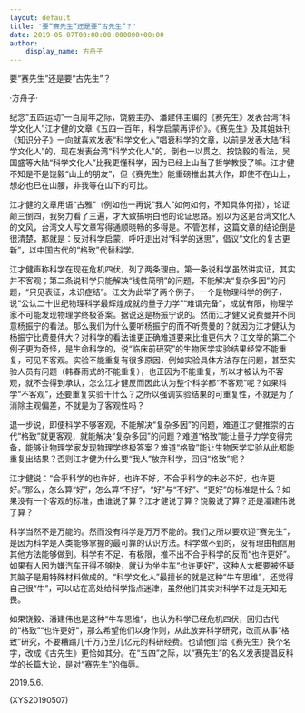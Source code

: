 ```yaml
---
layout: default
title: '要“赛先生”还是要“古先生”？'
date: 2019-05-07T00:00:00.000000+08:00
author:
    display_name: 方舟子
---
```


要“赛先生”还是要“古先生”？

·方舟子·

纪念“五四运动”一百周年之际，饶毅主办、潘建伟主编的《赛先生》发表台湾“科学文化人”江才健的文章《五四一百年，科学启蒙再评价》。《赛先生》及其姐妹刊《知识分子》一向就喜欢发表“科学文化人”唱衰科学的文章，以前是发表大陆“科学文化人”的，现在发表台湾“科学文化人”的，倒也一以贯之。按饶毅的看法，吴国盛等大陆“科学文化人”比我更懂科学，因为已经上山当了哲学教授了嘛。江才健不知是不是饶毅“山上的朋友”，但《赛先生》能重磅推出其大作，即使不在山上，想必也已在山腰，非我等在山下的可比。

江才健的文章用语“古雅”（例如他一再说“我人”如何如何，不知具体何指），论证颠三倒四，我努力看了三遍，才大致搞明白他的论证思路。别以为这是台湾文化人的文风，台湾文人写文章写得通顺晓畅的多得是。不管怎样，这篇文章的结论倒是很清楚，那就是：反对科学启蒙，呼吁走出对“科学的迷思”，倡议“文化的复古更新”，以中国古代的“格致”代替科学。

江才健声称科学在现在危机四伏，列了两条理由。第一条说科学虽然讲实证，其实并不客观；第二条说科学只能解决“线性简明”的问题，不能解决“复杂多因”的问题，“只见表征，未识症结”。江文为此举了两个例子。一个是物理科学的例子，说“公认二十世纪物理科学最辉煌成就的量子力学”“难谓完备”，成就有限，物理学家不可能发现物理学终极答案。据说这是杨振宁说的。然而江才健又说费曼并不同意杨振宁的看法。那么我们为什么要听杨振宁的而不听费曼的？就因为江才健认为杨振宁比费曼伟大？对科学的看法谁更正确难道要来比谁更伟大？江文举的第二个例子更为奇怪，是生命科学的，说“临床前研究”的生物医学实验结果经常不能重复，可见不客观。实验不能重复有很多原因，例如实验具体方法存在问题，甚至实验人员有问题（韩春雨式的不能重复），也正因为不能重复，所以才被认为不客观，就不会得到承认，怎么江才健反而因此认为整个科学都“不客观”呢？如果科学“不客观”，还要重复实验干什么？之所以强调实验结果的可重复性，不就是为了消除主观偏差，不就是为了客观性吗？

退一步说，即便科学不够客观，不能解决“复杂多因”的问题，难道江才健推崇的古代“格致”就更客观，就能解决“复杂多因”的问题？难道“格致”能让量子力学变得完备，能够让物理学家发现物理学终极答案？难道“格致”能让生物医学实验从此都能重复出结果？否则江才健为什么要“我人”放弃科学，回归“格致”呢？

江才健说：“合乎科学的也许好，也许不好，不合乎科学的未必不好，也许更好。”那么，怎么算“好”，怎么算“不好”，“好”与“不好”、“更好”的标准是什么？如果没有一个客观的标准，由谁说了算？江才健说了算？饶毅说了算？还是潘建伟说了算？

科学当然不是万能的。然而没有科学是万万不能的。我们之所以要欢迎“赛先生”，是因为科学是人类能够掌握的最可靠的认识方法。科学做不到的，没有理由相信用其他方法能够做到。科学有不足、有极限，推不出不合乎科学的反而“也许更好”。如果有人因为嫌汽车开得不够快，就认为坐牛车“也许更好”，这种人大概要被怀疑其脑子是用特殊材料做成的。“科学文化人”最擅长的就是这种“牛车思维”，还觉得自己很“牛”，可以站在高处给科学指点迷津，虽然他们其实对科学不过是无知无畏。

如果饶毅、潘建伟也是这种“牛车思维”，也认为科学已经危机四伏，回归古代的“格致”“也许更好”，那么希望他们以身作则，从此放弃科学研究，改而从事“格致”研究，不要糟蹋几千万乃至几亿元的科研经费。也请他们给《赛先生》换个名字，改成《古先生》更恰如其分。在“五四”之际，以“赛先生”的名义发表提倡反科学的长篇大论，是对“赛先生”的侮辱。

2019.5.6.

(XYS20190507)

